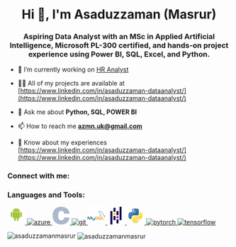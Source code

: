 <h1 align="center">Hi 👋, I'm Asaduzzaman (Masrur)</h1>
<h3 align="center">Aspiring Data Analyst with an MSc in Applied Artificial Intelligence, Microsoft PL-300 certified, and hands-on project experience using Power BI, SQL, Excel, and Python.</h3>

- 🔭 I’m currently working on [HR Analyst](https://www.linkedin.com/posts/asaduzzaman-dataanalyst_just-completed-hr-analytics-dashboard-in-activity-7349365072596508673--37y?utm_source=share&utm_medium=member_desktop&rcm=ACoAACq_lNEBg8jly4Dlfpfd1H3ZoiKBDoyXYtY)

- 👨‍💻 All of my projects are available at [https://www.linkedin.com/in/asaduzzaman-dataanalyst/](https://www.linkedin.com/in/asaduzzaman-dataanalyst/)

- 💬 Ask me about **Python, SQL, POWER BI**

- 📫 How to reach me **azmn.uk@gmail.com**

- 📄 Know about my experiences [https://www.linkedin.com/in/asaduzzaman-dataanalyst/](https://www.linkedin.com/in/asaduzzaman-dataanalyst/)

<h3 align="left">Connect with me:</h3>
<p align="left">
</p>

<h3 align="left">Languages and Tools:</h3>
<p align="left"> <a href="https://developer.android.com" target="_blank" rel="noreferrer"> <img src="https://raw.githubusercontent.com/devicons/devicon/master/icons/android/android-original-wordmark.svg" alt="android" width="40" height="40"/> </a> <a href="https://azure.microsoft.com/en-in/" target="_blank" rel="noreferrer"> <img src="https://www.vectorlogo.zone/logos/microsoft_azure/microsoft_azure-icon.svg" alt="azure" width="40" height="40"/> </a> <a href="https://www.cprogramming.com/" target="_blank" rel="noreferrer"> <img src="https://raw.githubusercontent.com/devicons/devicon/master/icons/c/c-original.svg" alt="c" width="40" height="40"/> </a> <a href="https://git-scm.com/" target="_blank" rel="noreferrer"> <img src="https://www.vectorlogo.zone/logos/git-scm/git-scm-icon.svg" alt="git" width="40" height="40"/> </a> <a href="https://www.mysql.com/" target="_blank" rel="noreferrer"> <img src="https://raw.githubusercontent.com/devicons/devicon/master/icons/mysql/mysql-original-wordmark.svg" alt="mysql" width="40" height="40"/> </a> <a href="https://pandas.pydata.org/" target="_blank" rel="noreferrer"> <img src="https://raw.githubusercontent.com/devicons/devicon/2ae2a900d2f041da66e950e4d48052658d850630/icons/pandas/pandas-original.svg" alt="pandas" width="40" height="40"/> </a> <a href="https://www.python.org" target="_blank" rel="noreferrer"> <img src="https://raw.githubusercontent.com/devicons/devicon/master/icons/python/python-original.svg" alt="python" width="40" height="40"/> </a> <a href="https://pytorch.org/" target="_blank" rel="noreferrer"> <img src="https://www.vectorlogo.zone/logos/pytorch/pytorch-icon.svg" alt="pytorch" width="40" height="40"/> </a> <a href="https://www.tensorflow.org" target="_blank" rel="noreferrer"> <img src="https://www.vectorlogo.zone/logos/tensorflow/tensorflow-icon.svg" alt="tensorflow" width="40" height="40"/> </a> </p>

<p><img align="left" src="https://github-readme-stats.vercel.app/api/top-langs?username=asaduzzamanmasrur&show_icons=true&locale=en&layout=compact" alt="asaduzzamanmasrur" /></p>

<p>&nbsp;<img align="center" src="https://github-readme-stats.vercel.app/api?username=asaduzzamanmasrur&show_icons=true&locale=en" alt="asaduzzamanmasrur" /></p>
